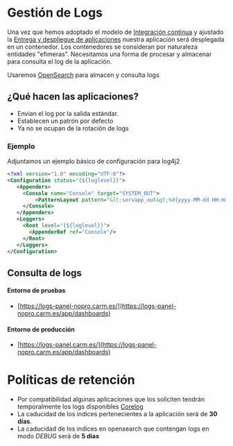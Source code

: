 # Gestión de Logs
Una vez que hemos adoptado el modelo de [Integración continua](Guia-CI.md) y ajustado la [Entrega y despliegue de aplicaciones](Guia-CD.md) nuestra aplicación será desplegada en un contenedor. Los contenedores se consideran por naturaleza entidades "efimeras". Necesitamos una forma de procesar y almacenar para consulta el log de la aplicación. 

Usaremos [OpenSearch](https://opensearch.org/) para almacen y consulta logs 

## ¿Qué hacen las aplicaciones?
 - Envian el log por la salida estándar.
 - Establecen un patrón por defecto
 - Ya no se ocupan de la rotación de logs

### Ejemplo
Adjuntamos un ejemplo básico de configuración para log4j2 

```xml 
<?xml version="1.0" encoding="UTF-8"?> 
<Configuration status="{${loglevel}}"> 
   <Appenders> 
     <Console name="Console" target="SYSTEM_OUT"> 
	     <PatternLayout pattern="&lt;servapp_out&gt;%d{yyyy-MM-dd HH:mm:ss,SSS ZZZ} | %p | %c | %m&lt;/finmensaje&gt;%n"/> 
     </Console> 
   </Appenders> 
   <Loggers> 
     <Root level="{${loglevel}}"> 
       <AppenderRef ref="Console"/> 
     </Root> 
   </Loggers> 
</Configuration> 

```
## Consulta de logs 
 #### Entorno de pruebas
- [https://logs-panel-nopro.carm.es/](https://logs-panel-nopro.carm.es/app/dashboards)
 #### Entorno de producción
- [https://logs-panel.carm.es/](https://logs-panel-nopro.carm.es/app/dashboards)

# Políticas de retención
 -  Por compatibilidad algunas aplicaciones que los soliciten tendrán temporalmente los logs disponibles [Corelog](https://corelog.carm.es)
 -  La caducidad de los indices pertenecientes a la aplicación será de **30 días**.
 -  La caducidad de los indices en opensearch que contengan logs en modo *DEBUG* será de **5 días** 
